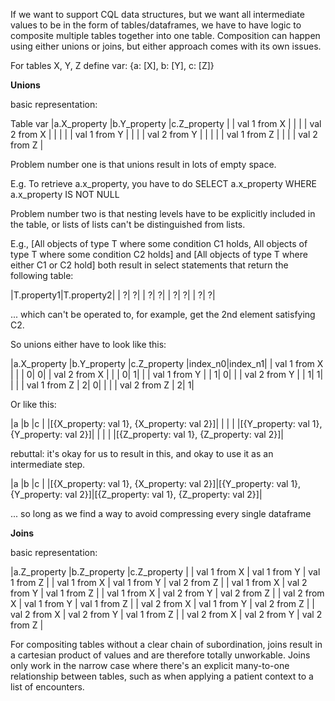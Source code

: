 If we want to support CQL data structures, but we want all intermediate values to be in the form of tables/dataframes, we have to have logic to composite multiple tables together into one table. Composition can happen using either unions or joins, but either approach comes with its own issues.

For tables X, Y, Z
define var: {a: [X], b: [Y], c: [Z]}

**Unions**

basic representation:

Table var
|a.X_property  |b.Y_property  |c.Z_property  |
| val 1 from X |              |              |
| val 2 from X |              |              |
|              | val 1 from Y |              |
|              | val 2 from Y |              |
|              |              | val 1 from Z |
|              |              | val 2 from Z |

Problem number one is that unions result in lots of empty space.

E.g. To retrieve a.x_property, you have to do SELECT a.x_property WHERE a.x_property IS NOT NULL

Problem number two is that nesting levels have to be explicitly included in the table, or lists of lists can't be distinguished from lists.

E.g., [All objects of type T where some condition C1 holds, All objects of type T where some condition C2 holds] and [All objects of type T where either C1 or C2 hold] both result in select statements that return the following table:

|T.property1|T.property2|
|          ?|          ?|
|          ?|          ?|
|          ?|          ?|
|          ?|          ?|

... which can't be operated to, for example, get the 2nd element satisfying C2.

So unions either have to look like this:

|a.X_property  |b.Y_property  |c.Z_property  |index_n0|index_n1|
| val 1 from X |              |              |       0|       0|
| val 2 from X |              |              |       0|       1|
|              | val 1 from Y |              |       1|       0|
|              | val 2 from Y |              |       1|       1|
|              |              | val 1 from Z |       2|       0|
|              |              | val 2 from Z |       2|       1|

Or like this:

|a                                         |b                                         |c                                         |
|[{X_property: val 1}, {X_property: val 2}]|                                          |                                          |
|                                          |[{Y_property: val 1}, {Y_property: val 2}]|                                          |
|                                          |                                          |[{Z_property: val 1}, {Z_property: val 2}]|

rebuttal:
it's okay for us to result in this, and okay to use it as an intermediate step.

|a                                         |b                                         |c                                         |
|[{X_property: val 1}, {X_property: val 2}]|[{Y_property: val 1}, {Y_property: val 2}]|[{Z_property: val 1}, {Z_property: val 2}]|

... so long as we find a way to avoid compressing every single dataframe

**Joins**

basic representation:

|a.Z_property  |b.Z_property  |c.Z_property  |
| val 1 from X | val 1 from Y | val 1 from Z |
| val 1 from X | val 1 from Y | val 2 from Z |
| val 1 from X | val 2 from Y | val 1 from Z |
| val 1 from X | val 2 from Y | val 2 from Z |
| val 2 from X | val 1 from Y | val 1 from Z |
| val 2 from X | val 1 from Y | val 2 from Z |
| val 2 from X | val 2 from Y | val 1 from Z |
| val 2 from X | val 2 from Y | val 2 from Z |

For compositing tables without a clear chain of subordination, joins result in a cartesian product of values and are therefore totally unworkable. Joins only work in the narrow case where there's an explicit many-to-one relationship between tables, such as when applying a patient context to a list of encounters.